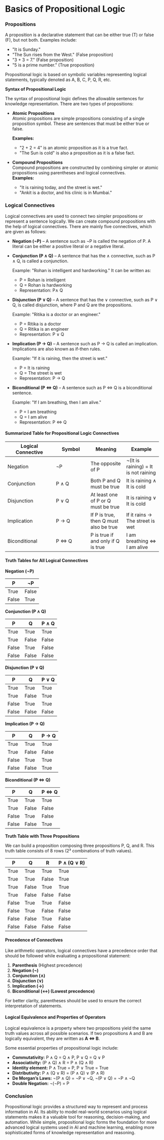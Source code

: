 # Basics of Propositional Logic

### **Propositions**

A proposition is a declarative statement that can be either true (T) or false (F), but not both. Examples include:

* "It is Sunday."
* "The Sun rises from the West." (False proposition)
* "3 + 3 = 7." (False proposition)
* "5 is a prime number." (True proposition)

Propositional logic is based on symbolic variables representing logical statements, typically denoted as A, B, C, P, Q, R, etc.

**Syntax of Propositional Logic**

The syntax of propositional logic defines the allowable sentences for knowledge representation. There are two types of propositions:

*   **Atomic Propositions**\
    Atomic propositions are simple propositions consisting of a single proposition symbol. These are sentences that must be either true or false.

    **Examples:**

    * "2 + 2 = 4" is an atomic proposition as it is a true fact.
    * "The Sun is cold" is also a proposition as it is a false fact.
* **Compound Propositions**\
  Compound propositions are constructed by combining simpler or atomic propositions using parentheses and logical connectives.\
  **Examples:**
  * "It is raining today, and the street is wet."
  * "Ankit is a doctor, and his clinic is in Mumbai."

### **Logical Connectives**

Logical connectives are used to connect two simpler propositions or represent a sentence logically. We can create compound propositions with the help of logical connectives. There are mainly five connectives, which are given as follows:

* **Negation (¬P)** – A sentence such as ¬P is called the negation of P. A literal can be either a positive literal or a negative literal.
*   **Conjunction (P ∧ Q)** – A sentence that has the ∧ connective, such as P ∧ Q, is called a conjunction.

    Example: "Rohan is intelligent and hardworking." It can be written as:

    * P = Rohan is intelligent
    * Q = Rohan is hardworking
    * Representation: P∧ Q
*   **Disjunction (P ∨ Q)** – A sentence that has the ∨ connective, such as P ∨ Q, is called disjunction, where P and Q are the propositions.

    Example: "Ritika is a doctor or an engineer."

    * P = Ritika is a doctor
    * Q = Ritika is an engineer
    * Representation: P ∨ Q
*   **Implication (P → Q)** – A sentence such as P → Q is called an implication. Implications are also known as if-then rules.

    Example: "If it is raining, then the street is wet."

    * P = It is raining
    * Q = The street is wet
    * Representation: P → Q
*   **Biconditional (P ⇔ Q)** – A sentence such as P ⇔ Q is a biconditional sentence.

    Example: "If I am breathing, then I am alive."

    * P = I am breathing
    * Q = I am alive
    * Representation: P ⇔ Q

#### **Summarized Table for Propositional Logic Connectives**

<table><thead><tr><th width="142.70703125">Logical Connective</th><th width="97.1875">Symbol</th><th>Meaning</th><th>Example</th></tr></thead><tbody><tr><td>Negation</td><td>¬P</td><td>The opposite of P</td><td>¬(It is raining) = It is not raining</td></tr><tr><td>Conjunction</td><td>P ∧ Q</td><td>Both P and Q must be true</td><td>It is raining ∧ It is cold</td></tr><tr><td>Disjunction</td><td>P ∨ Q</td><td>At least one of P or Q must be true</td><td>It is raining ∨ It is cold</td></tr><tr><td>Implication</td><td>P → Q</td><td>If P is true, then Q must also be true</td><td>If it rains → The street is wet</td></tr><tr><td>Biconditional</td><td>P ⇔ Q</td><td>P is true if and only if Q is true</td><td>I am breathing ⇔ I am alive</td></tr></tbody></table>

#### **Truth Tables for All Logical Connectives**

**Negation (¬P)**

| P     | ¬P    |
| ----- | ----- |
| True  | False |
| False | True  |

**Conjunction (P ∧ Q)**

| P     | Q     | P ∧ Q |
| ----- | ----- | ----- |
| True  | True  | True  |
| True  | False | False |
| False | True  | False |
| False | False | False |

**Disjunction (P ∨ Q)**

| P     | Q     | P ∨ Q |
| ----- | ----- | ----- |
| True  | True  | True  |
| True  | False | True  |
| False | True  | True  |
| False | False | False |

**Implication (P → Q)**

| P     | Q     | P → Q |
| ----- | ----- | ----- |
| True  | True  | True  |
| True  | False | False |
| False | True  | True  |
| False | False | True  |

**Biconditional (P ⇔ Q)**

| P     | Q     | P ⇔ Q |
| ----- | ----- | ----- |
| True  | True  | True  |
| True  | False | False |
| False | True  | False |
| False | False | True  |

**Truth Table with Three Propositions**

We can build a proposition composing three propositions P, Q, and R. This truth table consists of 8 rows (2³ combinations of truth values).

| P     | Q     | R     | P ∧ (Q ∨ R) |
| ----- | ----- | ----- | ----------- |
| True  | True  | True  | True        |
| True  | True  | False | True        |
| True  | False | True  | True        |
| True  | False | False | False       |
| False | True  | True  | False       |
| False | True  | False | False       |
| False | False | True  | False       |
| False | False | False | False       |

#### **Precedence of Connectives**

Like arithmetic operators, logical connectives have a precedence order that should be followed while evaluating a propositional statement:

1. **Parenthesis** (Highest precedence)
2. **Negation (¬)**
3. **Conjunction (∧)**
4. **Disjunction (∨)**
5. **Implication (→)**
6. **Biconditional (↔) (Lowest precedence)**

For better clarity, parentheses should be used to ensure the correct interpretation of statements.

#### **Logical Equivalence and Properties of Operators**

Logical equivalence is a property where two propositions yield the same truth values across all possible scenarios. If two propositions A and B are logically equivalent, they are written as **A ⇔ B**.

Some essential properties of propositional logic include:

* **Commutativity:** P ∧ Q = Q ∧ P, P ∨ Q = Q ∨ P
* **Associativity:** (P ∧ Q) ∧ R = P ∧ (Q ∧ R)
* **Identity element:** P ∧ True = P, P ∨ True = True
* **Distributivity:** P ∧ (Q ∨ R) = (P ∧ Q) ∨ (P ∧ R)
* **De Morgan’s Laws:** ¬(P ∧ Q) = ¬P ∨ ¬Q, ¬(P ∨ Q) = ¬P ∧ ¬Q
* **Double Negation:** ¬(¬P) = P

### **Conclusion**

Propositional logic provides a structured way to represent and process information in AI. Its ability to model real-world scenarios using logical statements makes it a valuable tool for reasoning, decision-making, and automation. While simple, propositional logic forms the foundation for more advanced logical systems used in AI and machine learning, enabling more sophisticated forms of knowledge representation and reasoning.
